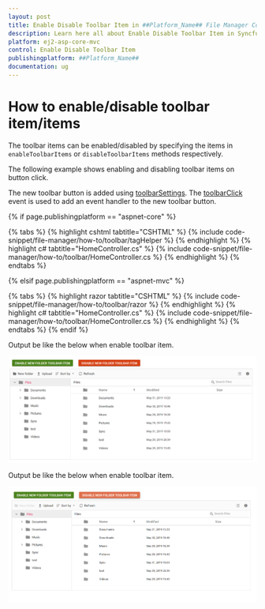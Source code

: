 ```yaml
---
layout: post
title: Enable Disable Toolbar Item in ##Platform_Name## File Manager Component
description: Learn here all about Enable Disable Toolbar Item in Syncfusion ##Platform_Name## File Manager component of Syncfusion Essential JS 2 and more.
platform: ej2-asp-core-mvc
control: Enable Disable Toolbar Item
publishingplatform: ##Platform_Name##
documentation: ug
---
```


# How to enable/disable toolbar item/items

The toolbar items can be enabled/disabled by specifying the items in `enableToolbarItems` or `disableToolbarItems` methods respectively.

The following example shows enabling and disabling toolbar items on button click.

The new toolbar button is added using [toolbarSettings](https://help.syncfusion.com/cr/aspnetcore-js2/Syncfusion.EJ2~Syncfusion.EJ2.FileManager.FileManager~ToolbarSettings.html). The [toolbarClick](https://help.syncfusion.com/cr/aspnetcore-js2/Syncfusion.EJ2~Syncfusion.EJ2.FileManager.FileManager~ToolbarClick.html) event is used to add an event handler to the new toolbar button.

{% if page.publishingplatform == "aspnet-core" %}

{% tabs %}
{% highlight cshtml tabtitle="CSHTML" %}
{% include code-snippet/file-manager/how-to/toolbar/tagHelper %}
{% endhighlight %}
{% highlight c# tabtitle="HomeController.cs" %}
{% include code-snippet/file-manager/how-to/toolbar/HomeController.cs %}
{% endhighlight %}
{% endtabs %}

{% elsif page.publishingplatform == "aspnet-mvc" %}

{% tabs %}
{% highlight razor tabtitle="CSHTML" %}
{% include code-snippet/file-manager/how-to/toolbar/razor %}
{% endhighlight %}
{% highlight c# tabtitle="HomeController.cs" %}
{% include code-snippet/file-manager/how-to/toolbar/HomeController.cs %}
{% endhighlight %}
{% endtabs %}
{% endif %}



Output be like the below when enable toolbar item.

![FileManager enable toolbar items ](../images/enable_toolbar_items.PNG)

Output be like the below when enable toolbar item.

![FileManager disable toolbar items ](../images/disable_toolbar_items.PNG)